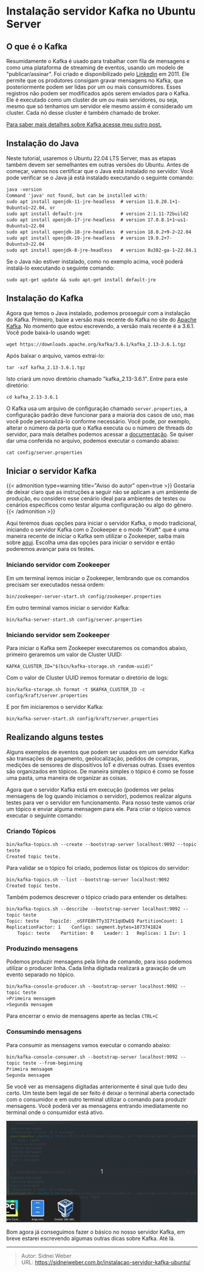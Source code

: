 # Instalação servidor Kafka no Ubuntu Server

<!--more-->

## O que é o Kafka

Resumidamente o Kafka é usado para trabalhar com fila de mensagens e como uma plataforma de streaming de eventos, usando um modelo de "publicar/assinar". Foi criado e disponibilizado pelo [Linkedin](https://github.com/linkedin/kafka) em 2011. Ele permite que os produtores consigam gravar mensagens no Kafka, que posteriormente podem ser lidas por um ou mais consumidores. Esses registros não podem ser modificados após serem enviados para o Kafka.
Ele é executado como um cluster de um ou mais servidores, ou seja, mesmo que só tenhamos um servidor ele mesmo assim é considerado um cluster. Cada nó desse cluster é também chamado de broker.

[Para saber mais detalhes sobre Kafka acesse meu outro post.](https://sidneiweber.com.br/kafka-tudo-que-precisamos-saber/)

## Instalação do Java

Neste tutorial, usaremos o Ubuntu 22.04 LTS Server, mas as etapas também devem ser semelhantes em outras versões do Ubuntu.
Antes de começar, vamos nos certificar que o Java está instalado no servidor. Você pode verificar se o Java já está instalado executando o seguinte comando:

```shell
java -version
Command 'java' not found, but can be installed with:
sudo apt install openjdk-11-jre-headless  # version 11.0.20.1+1-0ubuntu1~22.04, or
sudo apt install default-jre              # version 2:1.11-72build2
sudo apt install openjdk-17-jre-headless  # version 17.0.8.1+1~us1-0ubuntu1~22.04
sudo apt install openjdk-18-jre-headless  # version 18.0.2+9-2~22.04
sudo apt install openjdk-19-jre-headless  # version 19.0.2+7-0ubuntu3~22.04
sudo apt install openjdk-8-jre-headless   # version 8u382-ga-1~22.04.1

```

Se o Java não estiver instalado, como no exemplo acima, você poderá instalá-lo executando o seguinte comando:

```shell
sudo apt-get update && sudo apt-get install default-jre
```

## Instalação do Kafka

Agora que temos o Java instalado, podemos prosseguir com a instalação do Kafka. Primeiro, baixe a versão mais recente do Kafka no site do [Apache Kafka](https://kafka.apache.org/downloads). No momento que estou escrevendo, a versão mais recente é a 3.6.1. Você pode baixá-lo usando wget:

```shell
wget https://downloads.apache.org/kafka/3.6.1/kafka_2.13-3.6.1.tgz
```

Após baixar o arquivo, vamos extrai-lo:

```shell
tar -xzf kafka_2.13-3.6.1.tgz
```

Isto criará um novo diretório chamado "kafka_2.13-3.6.1". Entre para este diretório:

```shell
cd kafka_2.13-3.6.1
```

O Kafka usa um arquivo de configuração chamado `server.properties`, a configuração padrão deve funcionar para a maioria dos casos de uso, mas você pode personalizá-lo conforme necessário. Você pode, por exemplo, alterar o número da porta que o Kafka executa ou o número de threads do servidor, para mais detalhes podemos acessar a [documentação](https://kafka.apache.org/documentation/#configuration). Se quiser dar uma conferida no arquivo, podemos executar o comando abaixo:

```
cat config/server.properties
```

## Iniciar o servidor Kafka

{{< admonition type=warning title="Aviso do autor" open=true >}}
Gostaria de deixar claro que as instruções a seguir não se aplicam a um ambiente de produção, eu considero esse cenário ideal para ambientes de testes ou cenários específicos como testar alguma configuração ou algo do gênero.
{{< /admonition >}}

Aqui teremos duas opções para iniciar o servidor Kafka, o modo tradicional, iniciando o servidor Kafka com o Zookeeper e o modo "Kraft" que é uma maneira recente de iniciar o Kafka sem utilizar o Zookeeper, saiba mais sobre [aqui](https://developer.confluent.io/learn/kraft/). Escolha uma das opções para iniciar o servidor e então poderemos avançar para os testes.

### Iniciando servidor com Zookeeper

Em um terminal iremos iniciar o Zookeeper, lembrando que os comandos precisam ser executados nessa ordem:

```shell
bin/zookeeper-server-start.sh config/zookeeper.properties
```

Em outro terminal vamos iniciar o servidor Kafka:

```shell
bin/kafka-server-start.sh config/server.properties
```

### Iniciando servidor sem Zookeeper

Para iniciar o Kafka sem Zookeeper executaremos os comandos abaixo, primeiro geraremos um valor de Cluster UUID:

```shell
KAFKA_CLUSTER_ID="$(bin/kafka-storage.sh random-uuid)"
```

Com o valor de Cluster UUID iremos formatar o diretório de logs:

```shell
bin/kafka-storage.sh format -t $KAFKA_CLUSTER_ID -c config/kraft/server.properties
```

E por fim iniciaremos o servidor Kafka:

```shell
bin/kafka-server-start.sh config/kraft/server.properties
```

## Realizando alguns testes

Alguns exemplos de eventos que podem ser usados em um servidor Kafka são transações de pagamento, geolocalização, pedidos de compras, medições de sensores de dispositivos IoT e diversas outras. Esses eventos são organizados em tópicos. De maneira simples o tópico é como se fosse uma pasta, uma maneira de organizar as coisas.

Agora que o servidor Kafka está em execução (podemos ver pelas mensagens de log quando iniciamos o servidor), podemos realizar alguns testes para ver o servidor em funcionamento. Para nosso teste vamos criar um tópico e enviar alguma mensagem para ele. Para criar o tópico vamos executar o seguinte comando:

### Criando Tópicos

```shell
bin/kafka-topics.sh --create --bootstrap-server localhost:9092 --topic teste
Created topic teste.
```

Para validar se o tópico foi criado, podemos listar os tópicos do servidor:

```shell
bin/kafka-topics.sh --list --bootstrap-server localhost:9092
Created topic teste.
```

Também podemos descrever o tópico criado para entender os detalhes:

```shell
bin/kafka-topics.sh --describe --bootstrap-server localhost:9092 --topic teste
Topic: teste	TopicId: _oSFFE0hTTy3I7t1qUDwEQ	PartitionCount: 1	ReplicationFactor: 1	Configs: segment.bytes=1073741824
	Topic: teste	Partition: 0	Leader: 1	Replicas: 1	Isr: 1

```

### Produzindo mensagens

Podemos produzir mensagens pela linha de comando, para isso podemos utilizar o producer linha. Cada linha digitada realizará a gravação de um evento separado no tópico.

```shell
bin/kafka-console-producer.sh --bootstrap-server localhost:9092 --topic teste
>Primeira mensagem
>Segunda mensagem
```

Para encerrar o envio de mensagens aperte as teclas `CTRL+C`

### Consumindo mensagens

Para consumir as mensagens vamos executar o comando abaixo:

```shell
bin/kafka-console-consumer.sh --bootstrap-server localhost:9092 --topic teste --from-beginning
Primeira mensagem
Segunda mensagem
```

Se você ver as mensagens digitadas anteriormente é sinal que tudo deu certo. Um teste bem legal de ser feito é deixar o terminal aberta conectado com o consumidor e em outro terminal utilizar o comando para produzir mensagens. Você poderá ver as mensagens entrando imediatamente no terminal onde o consumidor está ativo.

![Consumer Kafka recebendo mensagens](consumer.gif "Consumer trabalhando")

Bom agora já conseguimos fazer o básico no nosso servidor Kafka, em breve estarei escrevendo algumas outras dicas sobre Kafka. Até lá.

---

> Autor: Sidnei Weber  
> URL: https://sidneiweber.com.br/instalacao-servidor-kafka-ubuntu/  


